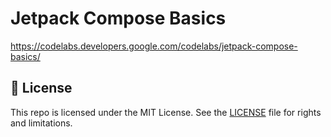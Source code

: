 # Jetpack Compose Basics

https://codelabs.developers.google.com/codelabs/jetpack-compose-basics/

## 📄 License

This repo is licensed under the MIT License. See the [LICENSE](LICENSE.md) file for rights and limitations.
